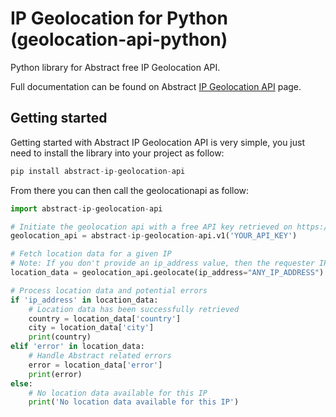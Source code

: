 # IP Geolocation for Python (geolocation-api-python)

Python library for Abstract free IP Geolocation API.

Full documentation can be found on Abstract [IP Geolocation API](https://www.abstractapi.com/ip-geolocation-api) page.

## Getting started

Getting started with Abstract IP Geolocation API is very simple, you just need to install the library into your project as follow:

```python
pip install abstract-ip-geolocation-api
```

From there you can then call the geolocationapi as follow:

```python
import abstract-ip-geolocation-api

# Initiate the geolocation api with a free API key retrieved on https://www.abstractapi.com/ip-geolocation-api
geolocation_api = abstract-ip-geolocation-api.v1('YOUR_API_KEY')

# Fetch location data for a given IP
# Note: If you don't provide an ip_address value, then the requester IP will be used
location_data = geolocation_api.geolocate(ip_address="ANY_IP_ADDRESS")

# Process location data and potential errors
if 'ip_address' in location_data:
    # Location data has been successfully retrieved
    country = location_data['country']
    city = location_data['city']
    print(country)
elif 'error' in location_data:
    # Handle Abstract related errors
    error = location_data['error']
    print(error)
else:
    # No location data available for this IP
    print('No location data available for this IP')
```
